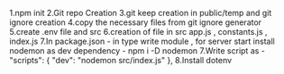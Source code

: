 
1.npm init
2.Git repo Creation
3.git keep creation in public/temp and git ignore creation 
4.copy the necessary files from git ignore generator 
5.create .env file and src
6.creation of file in src app.js , constants.js , index.js
7.In package.json - in type write module , for server start install nodemon as dev dependency -
npm i -D nodemon
7.Write script as - "scripts": {
    "dev": "nodemon src/index.js"
  },
8.Install dotenv 
